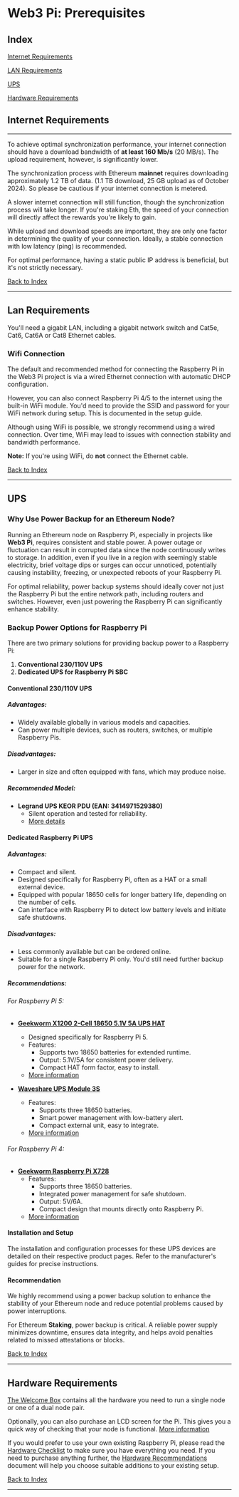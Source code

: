 # Web3 Pi: Prerequisites

## Index

[Internet Requirements](#internet-requirements)

[LAN Requirements](#lan-requirements)

[UPS](#ups)

[Hardware Requirements](#hardware-requirements)

## Internet Requirements

---

To achieve optimal synchronization performance, your internet connection should have a download bandwidth of **at least 160 Mb/s** (20 MB/s). The upload requirement, however, is significantly lower.  

The synchronization process with Ethereum **mainnet** requires downloading approximately 1.2 TB of data.  (1.1 TB download, 25 GB upload as of October 2024). So please be cautious if your internet connection is metered.  

A slower internet connection will still function, though the synchronization process will take longer.  If you're staking Eth, the speed of your connection will directly affect the rewards you're likely to gain.

While upload and download speeds are important, they are only one factor in determining the quality of your connection. Ideally, a stable connection with low latency (ping) is recommended.  

For optimal performance, having a static public IP address is beneficial, but it's not strictly necessary.

[Back to Index](#index)

---

## Lan Requirements

You'll need a gigabit LAN, including a gigabit network switch and  Cat5e, Cat6, Cat6A or Cat8 Ethernet cables.

### Wifi Connection

The default and recommended method for connecting the Raspberry Pi in the Web3 Pi project is via a wired Ethernet connection with automatic DHCP configuration.

However, you can also connect Raspberry Pi 4/5 to the internet using the built-in WiFi module. You'd need to provide the SSID and password for your WiFi network during setup. This is documented in the setup guide.

Although using WiFi is possible, we strongly recommend using a wired connection. Over time, WiFi may lead to issues with connection stability and bandwidth performance.

**Note:** If you're using WiFi, do **not** connect the Ethernet cable.

[Back to Index](#index)

---

## UPS

### Why Use Power Backup for an Ethereum Node?

Running an Ethereum node on Raspberry Pi, especially in projects like **Web3 Pi**, requires consistent and stable power. A power outage or fluctuation can result in corrupted data since the node continuously writes to storage. In addition, even if you live in a region with seemingly stable electricity, brief voltage dips or surges can occur unnoticed, potentially causing instability, freezing, or unexpected reboots of your Raspberry Pi.

For optimal reliability, power backup systems should ideally cover not just the Raspberry Pi but the entire network path, including routers and switches. However, even just powering the Raspberry Pi can significantly enhance stability.

### Backup Power Options for Raspberry Pi

There are two primary solutions for providing backup power to a Raspberry Pi:

1. **Conventional 230/110V UPS**
2. **Dedicated UPS for Raspberry Pi SBC**

#### Conventional 230/110V UPS

##### Advantages:

- Widely available globally in various models and capacities.
- Can power multiple devices, such as routers, switches, or multiple Raspberry Pis.

##### Disadvantages:

- Larger in size and often equipped with fans, which may produce noise.

##### Recommended Model:

- **Legrand UPS KEOR PDU (EAN: 3414971529380)**
  - Silent operation and tested for reliability.
  - [More details](https://www.legrand.pl/pl/e-katalog/produkty/ups-keor-pdu-fr8xfr-mont-rack-310330)

#### Dedicated Raspberry Pi UPS

##### Advantages:

- Compact and silent.
- Designed specifically for Raspberry Pi, often as a HAT or a small external device.
- Equipped with popular 18650 cells for longer battery life, depending on the number of cells.
- Can interface with Raspberry Pi to detect low battery levels and initiate safe shutdowns.

##### Disadvantages:

- Less commonly available but can be ordered online.
- Suitable for a single Raspberry Pi only. You'd still need further backup power for the network.

##### Recommendations:

###### For Raspberry Pi 5:

- **[Geekworm X1200 2-Cell 18650 5.1V 5A UPS HAT](https://geekworm.com/products/x1200)**
  
  - Designed specifically for Raspberry Pi 5.
  - Features:
    - Supports two 18650 batteries for extended runtime.
    - Output: 5.1V/5A for consistent power delivery.
    - Compact HAT form factor, easy to install.
  - [More information](https://geekworm.com/products/x1200)

- **[Waveshare UPS Module 3S](https://www.waveshare.com/ups-module-3s.htm?sku=25603)**
  
  - Features:
    - Supports three 18650 batteries.
    - Smart power management with low-battery alert.
    - Compact external unit, easy to integrate.
  - [More information](https://www.waveshare.com/ups-module-3s.htm?sku=25603)

###### For Raspberry Pi 4:

- **[Geekworm Raspberry Pi X728](https://geekworm.com/products/x728)**
  - Features:
    - Supports three 18650 batteries.
    - Integrated power management for safe shutdown.
    - Output: 5V/6A.
    - Compact design that mounts directly onto Raspberry Pi.
  - [More information](https://geekworm.com/products/x728)

#### Installation and Setup

The installation and configuration processes for these UPS devices are detailed on their respective product pages. Refer to the manufacturer's guides for precise instructions.

#### Recommendation

We highly recommend using a power backup solution to enhance the stability of your Ethereum node and reduce potential problems caused by power interruptions.

For Ethereum **Staking**, power backup is critical. A reliable power supply minimizes downtime, ensures data integrity, and helps avoid penalties related to missed attestations or blocks.

[Back to Index](#index)

---

## Hardware Requirements

[The Welcome Box](./welcome-box.md) contains all the hardware you need to run a single node or one of a dual node pair.

Optionally, you can also purchase an LCD screen for the Pi. This gives you a quick way of checking that your node is functional. [More information](./lcd-screen)

If you would prefer to use your own existing Raspberry Pi, please read the [Hardware Checklist](./hardware-checklist) to make sure you have everything you need. If you need to purchase anything further, the [Hardware Recommendations](hardware-recommendations) document will help you choose suitable additions to your existing setup.

[Back to Index](#index)

---